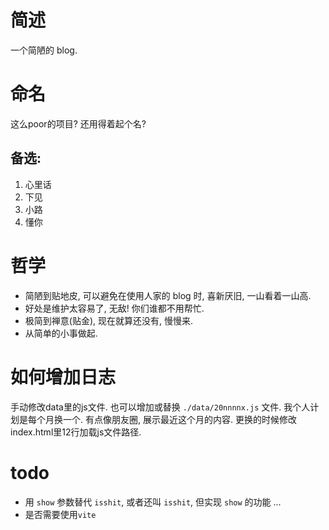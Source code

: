 # 简述

一个简陋的 blog.

# 命名

这么poor的项目? 还用得着起个名? 

## 备选:

1. 心里话
2. 下见
3. 小路
4. 懂你

# 哲学

- 简陋到贴地皮, 可以避免在使用人家的 blog 时, 喜新厌旧, 一山看着一山高. 
- 好处是维护太容易了, 无敌! 你们谁都不用帮忙. 
- 极简到禅意(贴金), 现在就算还没有, 慢慢来. 
- 从简单的小事做起. 

# 如何增加日志

手动修改data里的js文件. 
也可以增加或替换 `./data/20nnnnx.js` 文件. 我个人计划是每个月换一个. 有点像朋友圈, 展示最近这个月的内容. 更换的时候修改index.html里12行加载js文件路径.

# todo
- 用 `show` 参数替代 `isshit`, 或者还叫 `isshit`, 但实现 `show` 的功能 ...
- 是否需要使用`vite`
